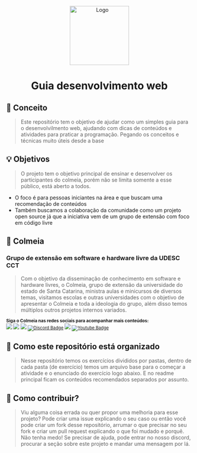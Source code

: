 <p align="center">
    <img src="https://avatars.githubusercontent.com/u/54866625?s=400&u=184d63b6c7ecc161f9ebbad8f6e7b32b2e600253&v=4" alt="Logo" width="160" height="160">
  </a>
  <h1 align="center">Guia desenvolvimento web</h1>
</p>

## 🎯 Conceito

> Este repositório tem o objetivo de ajudar como um simples guia para o desenvolvilmento web, ajudando com dicas de conteúdos e atividades para praticar a programação. Pegando os conceitos e técnicas muito úteis desde a base
## 💡 Objetivos

> O projeto tem o objetivo principal de ensinar e desenvolver os participantes do colmeia, porém não se limita somente a esse público, está aberto a todos.
- O foco é para pessoas iniciantes na área e que buscam uma recomendação de conteúdos
- Também buscamos a colaboração da comunidade como um projeto open source já que a iniciativa vem de um grupo de extensão com foco em código livre 
## 🐝 Colmeia
### Grupo de extensão em software e hardware livre da UDESC CCT
> Com o objetivo da disseminação de conhecimento em software e hardware livres, o Colmeia, grupo de extensão da universidade do estado de Santa Catarina, ministra aulas e minicursos de diversos temas, visitamos escolas e outras universidades com o objetivo de apresentar o Colmeia e toda a ideologia do grupo, além disso temos múltiplos outros projetos internos variados.

<sub> <strong>Siga o Colmeia nas redes sociais para acompanhar mais conteúdos: </strong> <br>
[<img src = "https://img.shields.io/badge/GitHub-100000?style=for-the-badge&logo=github&logoColor=white">](https://github.com/ColmeiaUDESC)
[<img src = "https://img.shields.io/badge/Facebook-1877F2?style=for-the-badge&logo=facebook&logoColor=white">](https://www.facebook.com/colmeiaudesc/)
[<img src="https://img.shields.io/badge/linkedin-%230077B5.svg?&style=for-the-badge&logo=linkedin&logoColor=white" />](https://www.linkedin.com/company/colmeiaudesc)
[![Discord Badge](https://img.shields.io/badge/Discord-5865F2?style=for-the-badge&logo=discord&logoColor=white)](https://discord.gg/yZZsV4xABZ)
[<img src = "https://img.shields.io/badge/instagram-%23E4405F.svg?&style=for-the-badge&logo=instagram&logoColor=white">](https://www.instagram.com/colmeiaudesc/)
[![Youtube Badge](https://img.shields.io/badge/YouTube-FF0000?style=for-the-badge&logo=youtube&logoColor=white)](https://www.youtube.com/channel/UC51KrWL94AfGxI_4l_E7uzA)
</sub>

## 💭 Como este repositório está organizado
> Nesse repositório temos os exercícios divididos por pastas, dentro de cada pasta (de exercício) temos um arquivo base para o começar a atividade e o enunciado do exercício logo abaixo. E no readme principal ficam os conteúdos recomendados separados por assunto.
## 🤝 Como contribuir?
> Viu alguma coisa errada ou quer propor uma melhoria para esse projeto? Pode criar uma issue explicando o seu caso ou então você pode criar um fork desse repositório, arrumar o que precisar no seu fork e criar um pull request explicando o que foi mudado e porquê.
> Não tenha medo! Se precisar de ajuda, pode entrar no nosso discord, procurar a seção sobre este projeto e mandar uma mensagem por lá.
